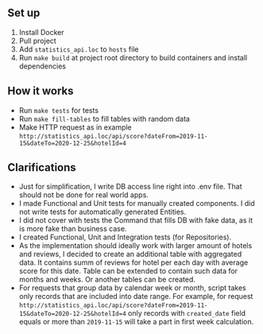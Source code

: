 ## Set up
1. Install Docker
1. Pull project
1. Add `statistics_api.loc` to `hosts` file
1. Run `make build` at project root directory to build containers and install dependencies

## How it works
- Run `make tests` for tests
- Run `make fill-tables` to fill tables with random data
- Make HTTP request as in example `http://statistics_api.loc/api/score?dateFrom=2019-11-15&dateTo=2020-12-25&hotelId=4`

## Clarifications
- Just for simplification, I write DB access line right into .env file. That should not be done for real world apps. 
- I made Functional and Unit tests for manually created components. I did not write tests for automatically generated Entities.
- I did not cover with tests the Command that fills DB with fake data, as it is more fake than business case.
- I created Functional, Unit and Integration tests (for Repositories).
- As the implementation should ideally work with larger amount of hotels and reviews, I decided to create an additional table with aggregated data. It contains summ of reviews for hotel per each day with average score for this date. Table can be extended to contain such data for months and weeks. Or another tables can be created.
- For requests that group data by calendar week or month, script takes only records that are included into date range. For example, for request `http://statistics_api.loc/api/score?dateFrom=2019-11-15&dateTo=2020-12-25&hotelId=4` only records with `created_date` field equals or more than `2019-11-15` will take a part in first week calculation.